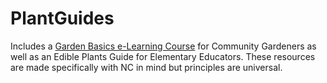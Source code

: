 # PlantGuides
Includes a [Garden Basics e-Learning Course](https://lampyrid.github.io/PlantGuides/GardenBasics) for Community Gardeners as well as an Edible Plants Guide for Elementary Educators. These resources are made specifically with NC in mind but principles are universal.

